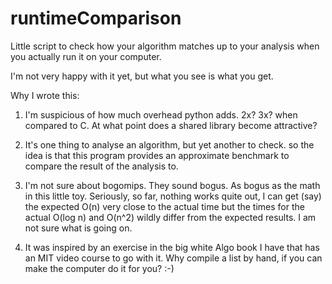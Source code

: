 # runtimeComparison
Little script to check how your algorithm matches up to your analysis when you actually run it on your computer.

I'm not very happy with it yet, but what you see is what you get.

Why I wrote this:

1. I'm suspicious of how much overhead python adds.  2x?  3x? when
   compared to C.  At what point does a shared library become
   attractive?

2. It's one thing to analyse an algorithm, but yet another to check.
   so the idea is that this program provides an approximate benchmark
   to compare the result of the analysis to.

3. I'm not sure about bogomips.  They sound bogus.  As bogus as the
   math in this little toy.  Seriously, so far, nothing works quite
   out, I can get (say) the expected O(n) very close to the actual
   time but the times for the actual O(log n) and O(n^2) wildly
   differ from the expected results.  I am not sure what is going on.

4. It was inspired by an exercise in the big white Algo book I have
   that has an MIT video course to go with it.  Why compile a list
   by hand, if you can make the computer do it for you? :-)

